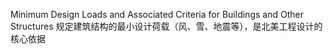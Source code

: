 Minimum Design Loads and Associated Criteria for Buildings and Other Structures
规定建筑结构的最小设计荷载（风、雪、地震等），是北美工程设计的核心依据

